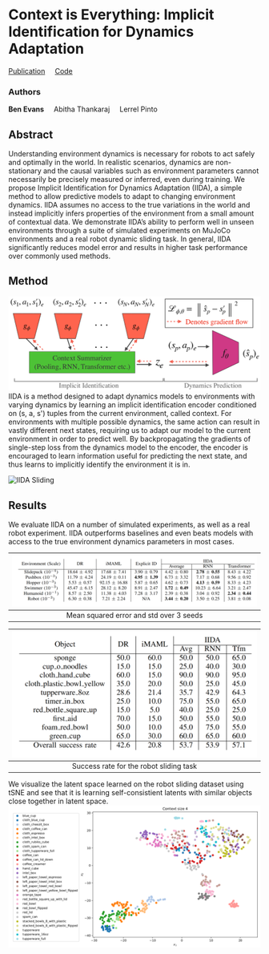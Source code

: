 # Context is Everything: Implicit Identification for Dynamics Adaptation

[Publication](https://bennevans.github.io/publication/iida/) &nbsp; &nbsp; [Code](https://github.com/bennevans/icra-iida)

### Authors
**Ben Evans** &nbsp; &nbsp; Abitha Thankaraj &nbsp; &nbsp; Lerrel Pinto
 

## Abstract 
Understanding environment dynamics is necessary for robots to act safely and optimally in the world. In realistic scenarios, dynamics are non-stationary and the causal variables such as environment parameters cannot necessarily be precisely measured or inferred, even during training. We propose Implicit Identification for Dynamics Adaptation (IIDA), a simple method to allow predictive models to adapt to changing environment dynamics. IIDA assumes no access to the true variations in the world and instead implicitly infers properties of the environment from a small amount of contextual data. We demonstrate IIDA’s ability to perform well in unseen environments through a suite of simulated experiments on MuJoCo environments and a real robot dynamic sliding task. In general, IIDA significantly reduces model error and results in higher task performance over commonly used methods.

## Method
![IIDA Architecture](figs/IIDA_arch.png)
IIDA is a method designed to adapt dynamics models to environments with varying dynamics by learning an implicit identification encoder conditioned on (s, a, s') tuples from the current environment, called context. For environments with multiple possible dynamics, the same action can result in vastly different next states, requiring us to adapt our model to the current environment in order to predict well. By backpropagating the gradients of single-step loss from the dynamics model to the encoder, the encoder is encouraged to learn information useful for predicting the next state, and thus learns to implicitly identify the environment it is in.

![IIDA Sliding](figs/iida_feature.gif)

## Results
We evaluate IIDA on a number of simulated experiments, as well as a real robot experiment. IIDA outperforms baselines and even beats models with access to the true environment dynamics parameters in most cases.

| ![](figs/mse.png) | 
| :-------------------------:|
| Mean squared error and std over 3 seeds |

| ![](figs/success.png) | 
| :-------------------------:|
| Success rate for the robot sliding task |


We visualize the latent space learned on the robot sliding dataset using tSNE and see that it is learning self-consistient latents with similar objects close together in latent space.
![IIDA Latent](figs/latent.png)
